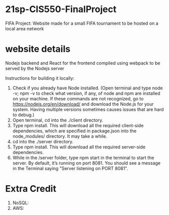 # 21sp-CIS550-FinalProject
FIFA Project: Website made for a small FIFA tournament to be hosted on a local area network

# website details
Nodejs backend and React for the frontend compiled using webpack to be served by the Nodejs server

Instructions for building it locally:
1. Check if you already have Node installed. (Open terminal and type node -v; npm -v to check what version, if any, of node and npm are installed on your machine. If these commands are not recognized, go to https://nodejs.org/en/download/ and download the Node.js for your system. Having multiple versions sometimes causes issues that are hard to debug.)
2. Open terminal, cd into the ./client directory.
3. Type npm install. This will download all the required client-side dependencies, which are specified in package.json into the node_modules/ directory. It may take a while.
4. cd into the ./server directory.
5. Type npm install. This will download all the required server-side dependencies.
6. While in the /server folder, type npm start in the terminal to start the server. By default, it’s running on port 8081. You should see a message in the Terminal saying "Server listening on PORT 8081".

# Extra Credit
1. NoSQL:
2. AWS:

